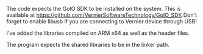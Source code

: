 The code expects the GoIO SDK to be installed on the system.
This is available at https://github.com/VernierSoftwareTechnology/GoIO_SDK
Don't forget to enable libusb if you are connecting to Vernier device through USB!

I've added the libraries compiled on ARM x64 as well as the header files.

The program expects the shared libraries to be in the linker path.
